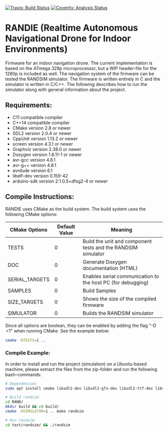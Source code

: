 [![Travis: Build Status](https://travis-ci.org/prozum/rand.svg?branch=master)](https://travis-ci.org/prozum/rand)
[![Coverity: Analysis Status](https://scan.coverity.com/projects/11118/badge.svg)](https://scan.coverity.com/projects/11118)

RANDIE (Realtime Autonomous Navigational Drone for Indoor Environments)
======================================================================
Firmware for an indoor navigation drone. The current implementation is based on the ATmega 328p microprocessor, but a WIP header-file for the 1280p is included as well. The navigation system of the firmware can be tested the RANDSIM simulator. The firmware is written entirely in C and the simulator is written in C/C++. The following describes how to run the simulator along with general information about the project.

Requirements:
------------------------------------------------
- C11 compatible compiler
- C++14 compatible compiler
- CMake version 2.8 or newer
- SDL2 version 2.0.4 or newer
- CppUnit version 1.13.2 or newer
- screen version 4.3.1 or newer
- Graphviz version 2.38.0 or newer
- Doxygen version 1.8.11-1 or newer
- avr-gcc version 4.8.1
- avr-g++ version 4.8.1
- avrdude version 6.1
- libelf-dev version 0.159-42
- arduino-sdk version 2:1.0.5+dfsg2-4 or newer

Compile Instructions:
---------------------

RANDIE uses CMake as the build system. The build system uses the following CMake options:

CMake Options | Default Value | Meaning
------------- | ------------- | -------------
TESTS         |       0       | Build the unit and component tests and the RANDSIM simulator
DOC           |       0       | Generate Doxygen documentation (HTML)
SERIAL_TARGETS|       0       | Enables serial communication to the host PC (for debugging)
SAMPLES       |       0       | Build Samples
SIZE_TARGETS  |       0       | Shows the size of the compiled firmware
SIMULATOR     |       0       | Builds the RANDSIM simulator

Since all options are boolean, they can be enabled by adding the flag "-D<OPTION>=1" when running CMake. See the example below:
```bash
cmake -DTESTS=1 ..
```
### Compile Example:
In order to install and run the project (simulation) on a Ubuntu-based machine, please extract the files from the zip-folder and run the following bash-commands:

```bash
# Dependencies
sudo apt install cmake libsdl2-dev libsdl2-gfx-dev libsdl2-ttf-dev libsdl2-image-dev libcppunit-dev screen graphviz-dev doxygen g++ arduino libelf-dev gcc-4.9

# Build randsim
cd RAND/
mkdir build && cd build/
cmake -DSIMULATOR=1 .. make randsim

# Run randsim
cd test/randsim/ && ./randsim
```

